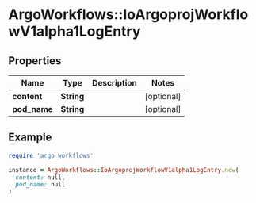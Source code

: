 # ArgoWorkflows::IoArgoprojWorkflowV1alpha1LogEntry

## Properties

| Name | Type | Description | Notes |
| ---- | ---- | ----------- | ----- |
| **content** | **String** |  | [optional] |
| **pod_name** | **String** |  | [optional] |

## Example

```ruby
require 'argo_workflows'

instance = ArgoWorkflows::IoArgoprojWorkflowV1alpha1LogEntry.new(
  content: null,
  pod_name: null
)
```

